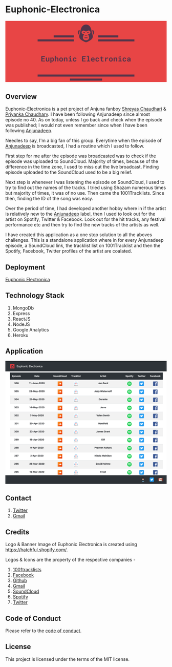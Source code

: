 # Euphonic-Electronica

![Brand Banner](/readMeImages/EE-Header.png)

## Overview

Euphonic-Electronica is a pet project of Anjuna fanboy <a href="https://www.linkedin.com/in/shreyassanjeevchaudhari/" target="_blank">Shreyas Chaudhari</a> & <a href="www.linkedin.com/in/priyankarchaudhary" target="_blank">Priyanka Chaudhary</a>. I have been following Anjunadeep since almost episode no 40. As on today, unless I go back and check when the episode was published; I would not even remember since when I have been following [Anjunadeep](https://anjunadeep.com/).

Needles to say, I'm a big fan of this group. Everytime when the episode of <a href="https://anjunadeep.com/" target="_blank">Anjunadeep</a> is broadcasted, I had a routine which I used to follow. 

First step for me after the episode was broadcasted was to check if the episode was uploaded to SoundCloud. Majority of times, because of the difference in the time zone, I used to miss out the live broadcast. Finding episode uploaded to the SoundCloud used to be a big relief.

Next step is whenever I was listening the episode on SoundCloud, I used to try to find out the names of the tracks. I tried using Shazam numerous times but majority of times, it was of no use. Then came the 1001Tracklists. Since then, finding the ID of the song was easy.

Over the period of time, I had developed another hobby where in if the artist is relatively new to the <a href="https://anjunadeep.com/" target="_blank">Anjunadeep</a> label, then I used to look out for the artist on Spotify, Twitter & Facebook. Look out for the hit tracks, any festival performance etc and then try to find the new tracks of the artists as well.

I have created this application as a one stop solution to all the aboves challenges. This is a standalone application where in for every Anjunadeep episode, a SoundCloud link, the tracklist list on 1001Tracklist and then the Spotify, Facebook, Twitter profiles of the artist are coalated.

## Deployment 

 <a href="https://euphonic-electronica.herokuapp.com/" target="_blank">Euphonic Electronica</a>

## Technology Stack

1. MongoDb
2. Express
3. ReactJS
4. NodeJS
5. Google Analytics
6. Heroku

## Application 

![Application Image](/readMeImages/EuphonicElectronicaSampleImage.png)

## Contact

1. <a href="https://twitter.com/euphelectronica" target="_blank">Twitter</a>
2. [Gmail](euphonicelectronica@gmail.com)

## Credits

Logo & Banner Image of Euphonic Electronica is created using https://hatchful.shopify.com/.

Logos & Icons are the property of the respective companies -
1. [1001tracklists](https://www.1001tracklists.com/)
2. [Facebook](https://www.facebook.com/)
3. [Github](https://github.com/)
4. [Gmail](https://mail.google.com/)
5. [SoundCloud](https://soundcloud.com/)
6. [Spotify](https://www.spotify.com/)
7. [Twitter](https://twitter.com/)

## Code of Conduct

Please refer to the [code of conduct](CODE_OF_CONDUCT.md).

## License

This project is licensed under the terms of the MIT license.
